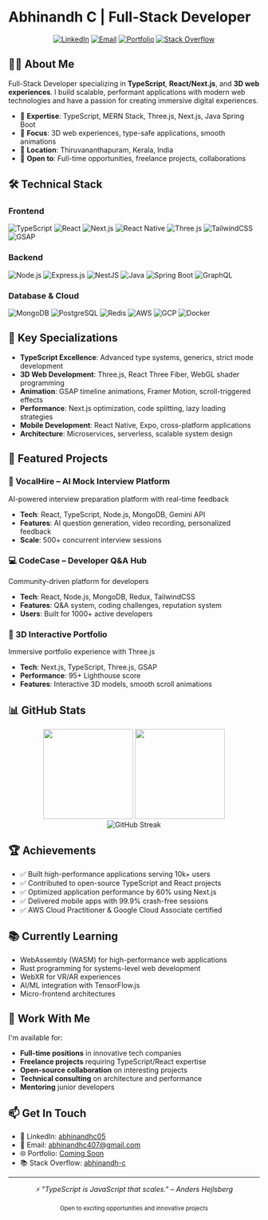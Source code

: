 # Abhinandh C | Full-Stack Developer

<div align="center">
  
[![LinkedIn](https://img.shields.io/badge/LinkedIn-0077B5?style=for-the-badge&logo=linkedin&logoColor=white)](https://linkedin.com/in/abhinandhc05/)
[![Email](https://img.shields.io/badge/Email-D14836?style=for-the-badge&logo=gmail&logoColor=white)](mailto:abhinandhc407@gmail.com)
[![Portfolio](https://img.shields.io/badge/Portfolio-FF5722?style=for-the-badge&logo=google-chrome&logoColor=white)](https://abhinandh-portfolio.vercel.app/)
[![Stack Overflow](https://img.shields.io/badge/Stack_Overflow-FE7A16?style=for-the-badge&logo=stack-overflow&logoColor=white)](https://stackoverflow.com/users/22745030/abhinandh-c)

</div>

## 👨‍💻 About Me

Full-Stack Developer specializing in **TypeScript**, **React/Next.js**, and **3D web experiences**. I build scalable, performant applications with modern web technologies and have a passion for creating immersive digital experiences.

- 🎯 **Expertise**: TypeScript, MERN Stack, Three.js, Next.js, Java Spring Boot
- 🚀 **Focus**: 3D web experiences, type-safe applications, smooth animations
- 📍 **Location**: Thiruvananthapuram, Kerala, India
- 💼 **Open to**: Full-time opportunities, freelance projects, collaborations

## 🛠️ Technical Stack

### Frontend
![TypeScript](https://img.shields.io/badge/TypeScript-007ACC?style=flat-square&logo=typescript&logoColor=white)
![React](https://img.shields.io/badge/React-20232A?style=flat-square&logo=react&logoColor=61DAFB)
![Next.js](https://img.shields.io/badge/Next.js-000000?style=flat-square&logo=next.js&logoColor=white)
![React Native](https://img.shields.io/badge/React_Native-20232A?style=flat-square&logo=react&logoColor=61DAFB)
![Three.js](https://img.shields.io/badge/Three.js-000000?style=flat-square&logo=three.js&logoColor=white)
![TailwindCSS](https://img.shields.io/badge/Tailwind-38B2AC?style=flat-square&logo=tailwind-css&logoColor=white)
![GSAP](https://img.shields.io/badge/GSAP-88CE02?style=flat-square&logo=greensock&logoColor=white)

### Backend
![Node.js](https://img.shields.io/badge/Node.js-43853D?style=flat-square&logo=node.js&logoColor=white)
![Express.js](https://img.shields.io/badge/Express-404D59?style=flat-square&logo=express&logoColor=white)
![NestJS](https://img.shields.io/badge/NestJS-E0234E?style=flat-square&logo=nestjs&logoColor=white)
![Java](https://img.shields.io/badge/Java-ED8B00?style=flat-square&logo=openjdk&logoColor=white)
![Spring Boot](https://img.shields.io/badge/Spring_Boot-6DB33F?style=flat-square&logo=spring-boot&logoColor=white)
![GraphQL](https://img.shields.io/badge/GraphQL-E10098?style=flat-square&logo=graphql&logoColor=white)

### Database & Cloud
![MongoDB](https://img.shields.io/badge/MongoDB-4EA94B?style=flat-square&logo=mongodb&logoColor=white)
![PostgreSQL](https://img.shields.io/badge/PostgreSQL-316192?style=flat-square&logo=postgresql&logoColor=white)
![Redis](https://img.shields.io/badge/Redis-DC382D?style=flat-square&logo=redis&logoColor=white)
![AWS](https://img.shields.io/badge/AWS-232F3E?style=flat-square&logo=amazon-aws&logoColor=white)
![GCP](https://img.shields.io/badge/Google_Cloud-4285F4?style=flat-square&logo=google-cloud&logoColor=white)
![Docker](https://img.shields.io/badge/Docker-2496ED?style=flat-square&logo=docker&logoColor=white)

## 🎯 Key Specializations

- **TypeScript Excellence**: Advanced type systems, generics, strict mode development
- **3D Web Development**: Three.js, React Three Fiber, WebGL shader programming
- **Animation**: GSAP timeline animations, Framer Motion, scroll-triggered effects
- **Performance**: Next.js optimization, code splitting, lazy loading strategies
- **Mobile Development**: React Native, Expo, cross-platform applications
- **Architecture**: Microservices, serverless, scalable system design

## 🚀 Featured Projects

### 🎤 VocalHire – AI Mock Interview Platform
AI-powered interview preparation platform with real-time feedback
- **Tech**: React, TypeScript, Node.js, MongoDB, Gemini API
- **Features**: AI question generation, video recording, personalized feedback
- **Scale**: 500+ concurrent interview sessions

### 💻 CodeCase – Developer Q&A Hub
Community-driven platform for developers
- **Tech**: React, Node.js, MongoDB, Redux, TailwindCSS
- **Features**: Q&A system, coding challenges, reputation system
- **Users**: Built for 1000+ active developers

### 🌟 3D Interactive Portfolio
Immersive portfolio experience with Three.js
- **Tech**: Next.js, TypeScript, Three.js, GSAP
- **Performance**: 95+ Lighthouse score
- **Features**: Interactive 3D models, smooth scroll animations

## 📊 GitHub Stats

<div align="center">
  <img height="180em" src="https://github-readme-stats.vercel.app/api?username=abhinandh05&show_icons=true&theme=tokyonight&include_all_commits=true&count_private=true"/>
  <img height="180em" src="https://github-readme-stats.vercel.app/api/top-langs/?username=abhinandh05&layout=compact&langs_count=8&theme=tokyonight"/>
</div>

<div align="center">
  <img src="https://github-readme-streak-stats.herokuapp.com/?user=abhinandh05&theme=tokyonight" alt="GitHub Streak"/>
</div>

## 🏆 Achievements

- ✅ Built high-performance applications serving 10k+ users
- ✅ Contributed to open-source TypeScript and React projects
- ✅ Optimized application performance by 60% using Next.js
- ✅ Delivered mobile apps with 99.9% crash-free sessions
- ✅ AWS Cloud Practitioner & Google Cloud Associate certified

## 📚 Currently Learning

- WebAssembly (WASM) for high-performance web applications
- Rust programming for systems-level web development
- WebXR for VR/AR experiences
- AI/ML integration with TensorFlow.js
- Micro-frontend architectures

## 💼 Work With Me

I'm available for:
- **Full-time positions** in innovative tech companies
- **Freelance projects** requiring TypeScript/React expertise
- **Open-source collaboration** on interesting projects
- **Technical consulting** on architecture and performance
- **Mentoring** junior developers

## 📫 Get In Touch

- 💼 LinkedIn: [abhinandhc05](https://linkedin.com/in/abhinandhc05/)
- 📧 Email: abhinandhc407@gmail.com
- 🌐 Portfolio: [Coming Soon](#)
- 📚 Stack Overflow: [abhinandh-c](https://stackoverflow.com/users/22745030/abhinandh-c)

---

<div align="center">
  <i>⚡ "TypeScript is JavaScript that scales." – Anders Hejlsberg</i>
  <br><br>
  <sub>Open to exciting opportunities and innovative projects</sub>
</div>
